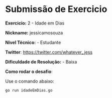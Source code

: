 # Submissão de Exercicio

**Exercicio:** 2 - Idade em Dias

**Nickname:** jessicamosouza

**Nível Técnico:** - Estudante 

**Twitter**: https://twitter.com/whatever_jess

**Dificuldade de Resolução:** - Baixa

**Como rodar o desafio**: 

Use o comando abaixo: 
```bash
go run idadeEmDias.go
```
```